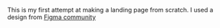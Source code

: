 This is my first attempt at making a landing page from scratch.
I used a design from [Figma community](https://www.figma.com/community/file/116090891139418250)

